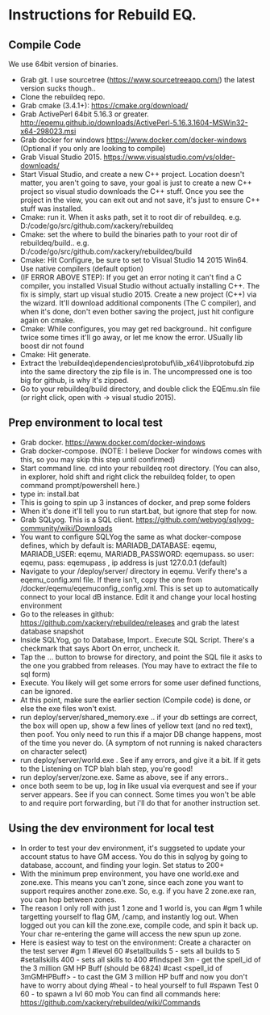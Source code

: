 # Instructions for Rebuild EQ.

## Compile Code
We use 64bit version of binaries.

* Grab git. I use sourcetree (https://www.sourcetreeapp.com/) the latest version sucks though.. 
* Clone the rebuildeq repo. 
* Grab cmake (3.4.1+): https://cmake.org/download/
* Grab ActivePerl 64bit 5.16.3 or greater. http://eqemu.github.io/downloads/ActivePerl-5.16.3.1604-MSWin32-x64-298023.msi
* Grab docker for windows https://www.docker.com/docker-windows (Optional if you only are looking to compile)
* Grab Visual Studio 2015. https://www.visualstudio.com/vs/older-downloads/
* Start Visual Studio, and create a new C++ project. Location doesn't matter, you aren't going to save, your goal is just to create a new C++ project so visual studio downloads the C++ stuff. Once you see the project in the view, you can exit out and not save, it's just to ensure C++ stuff was installed.
* Cmake: run it. When it asks path, set it to root dir of rebuildeq. e.g. D:/code/go/src/github.com/xackery/rebuildeq
* Cmake: set the where to build the binaries path to your root dir of rebuildeq/build.. e.g. D:/code/go/src/github.com/xackery/rebuildeq/build
* Cmake: Hit Configure, be sure to set to Visual Studio 14 2015 Win64. Use native compilers (default option)
* (IF ERROR ABOVE STEP): If you get an error noting it can't find a C compiler, you installed Visual Studio without actually installing C++. The fix is simply, start up visual studio 2015. Create a new project (C++) via the wizard. It'll download additional components (The C compiler), and when it's done, don't even bother saving the project, just hit configure again on cmake.
* Cmake: While configures, you may get red background.. hit configure twice some times it'll go away, or let me know the error. USually lib boost dir not found
* Cmake: Hit generate.
* Extract the \rebuildeq\dependencies\protobuf\lib_x64\libprotobufd.zip into the same directory the zip file is in. The uncompressed one is too big for github, is why it's zipped.
* Go to your rebuildeq/build directory, and double click the EQEmu.sln file (or right click, open with -> visual studio 2015).

## Prep environment to local test

* Grab docker. https://www.docker.com/docker-windows
* Grab docker-compose. (NOTE: I believe Docker for windows comes with this, so you may skip this step until confirmed)
* Start command line. cd into your rebuildeq root directory. (You can also, in explorer, hold shift and right click the rebuildeq folder, to open command prompt/powershell here.)
* type in: install.bat
* This is going to spin up 3 instances of docker, and prep some folders
* When it's done it'll tell you to run start.bat, but ignore that step for now.
* Grab SQLyog. This is a SQL client. https://github.com/webyog/sqlyog-community/wiki/Downloads
* You want to configure SQLYog the same as what docker-compose defines, which by default is: MARIADB_DATABASE: eqemu, MARIADB_USER: eqemu, MARIADB_PASSWORD: eqemupass. so user: eqemu, pass: eqemupass , ip address is just 127.0.0.1 (default)
* Navigate to your /deploy/server/ directory in eqemu. Verify there's a eqemu_config.xml file. If there isn't, copy the one from /docker/eqemu/eqemuconfig_config.xml. This is set up to automatically connect to your local dB instance. Edit it and change your local hosting environment
* Go to the releases in github: https://github.com/xackery/rebuildeq/releases  and grab the latest database snapshot
* Inside SQLYog, go to Database, Import.. Execute SQL Script. There's a checkmark that says Abort On error, uncheck it.
* Tap the ... button to browse for directory, and point the SQL file it asks to the one you grabbed from releases. (You may have to extract the file to sql form)
* Execute. You likely will get some errors for some user defined functions, can be ignored.
* At this point, make sure the earlier section (Compile code) is done, or else the exe files won't exist.
* run deploy/server/shared_memory.exe .. if your db settings are correct, the box will open up, show a few lines of yellow text (and no red text), then poof. You only need to run this if a major DB change happens, most of the time you never do. (A symptom of not running is naked characters on character select)
* run deploy/server/world.exe . See if any errors, and give it a bit. If it gets to the Listening on TCP blah blah step, you're good!
* run deploy/server/zone.exe. Same as above, see if any errors..
* once both seem to be up, log in like usual via everquest and see if your server appears. See if you can connect. Some times you won't be able to and require port forwarding, but i'll do that for another instruction set.

## Using the dev environment for local test

* In order to test your dev environment, it's suggseted to update your account status to have GM access. You do this in sqlyog by going to database, account, and finding your login. Set status to 200+
* With the minimum prep environment, you have one world.exe and zone.exe. This means you can't zone, since each zone you want to support requires another zone.exe. So, e.g. if you have 2 zone.exe ran, you can hop between zones.
* The reason I only roll with just 1 zone and 1 world is, you can #gm 1 while targetting yourself to flag GM, /camp, and instantly log out. When logged out you can kill the zone.exe, compile code, and spin it back up. Your char re-entering the game will access the new spun up zone.
* Here is easiest way to test on the environment:
    Create a character on the test server
    #gm 1
    #level 60
    #setallbuilds 5 - sets all builds to 5
    #setallskills 400 - sets all skills to 400
    #findspell 3m - get the spell_id of the 3 million GM HP Buff (should be 6824)
    #cast <spell_id of 3mGMHPBuff> - to cast the GM 3 million HP buff and now you don't have to worry about dying
    #heal - to heal yourself to full
    #spawn Test 0 60 - to spawn a lvl 60 mob
    You can find all commands here: https://github.com/xackery/rebuildeq/wiki/Commands
